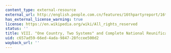 ```yaml
---
content_type: external-resource
external_url: http://english.people.com.cn/features/16thpartyreport/16thpartyreport8.html
has_external_license_warning: true
license: https://en.wikipedia.org/wiki/All_rights_reserved
status: ''
title: VIII. "One Country, Two Systems" and Complete National Reunification
uid: c657ad59-66ed-4ada-9847-28fccee500d2
wayback_url: ''
---
```


